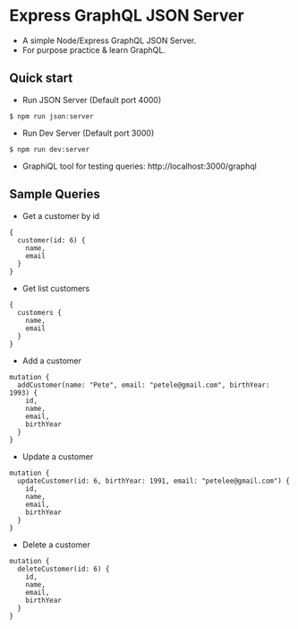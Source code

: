 # Express GraphQL JSON Server
- A simple Node/Express GraphQL JSON Server.
- For purpose practice & learn GraphQL.

## Quick start
- Run JSON Server (Default port 4000)
```
$ npm run json:server
```

- Run Dev Server (Default port 3000)
```
$ npm run dev:server
```

- GraphiQL tool for testing queries: http://localhost:3000/graphql 

## Sample Queries
- Get a customer by id

```
{
  customer(id: 6) {
    name,
    email
  }
}
```

- Get list customers

```
{
  customers {
    name,
    email
  }
}
```

- Add a customer

```
mutation {
  addCustomer(name: "Pete", email: "petele@gmail.com", birthYear: 1993) {
    id,
    name,
    email,
    birthYear
  }
}
```

- Update a customer

```
mutation {
  updateCustomer(id: 6, birthYear: 1991, email: "petelee@gmail.com") {
    id,
    name,
    email,
    birthYear
  }
}
```

- Delete a customer

```
mutation {
  deleteCustomer(id: 6) {
    id,
    name,
    email,
    birthYear
  }
}
```

